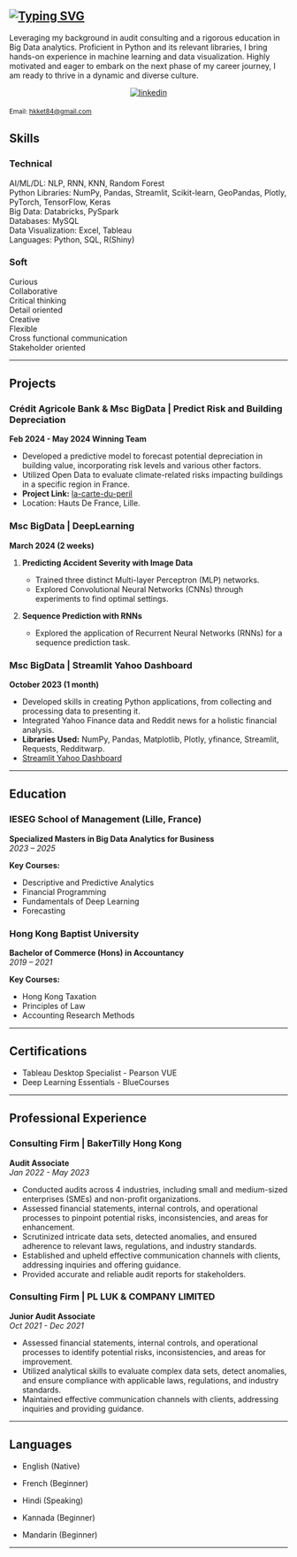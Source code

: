 
## [![Typing SVG](https://readme-typing-svg.demolab.com?font=Fira+Code&weight=900&size=26&duration=3000&pause=500&color=3498DB&background=2A2E3425&center=true&vCenter=true&lines=Aspiring+Data+Scientist;Aspiring+Data+Analyst;Aspiring+Data+Engineer;Everything+Big+Data)](https://git.io/typing-svg)

Leveraging my background in audit consulting and a rigorous education in Big Data analytics. Proficient in Python and its relevant libraries, I bring hands-on experience in machine learning and data visualization. Highly motivated and eager to embark on the next phase of my career journey, I am ready to thrive in a dynamic and diverse culture.

<!-- Connect with me div -->
<div>
  <div align="center">
    <!-- Linkedin Link -->
    <a href="https://www.linkedin.com/in/ketan-bopanna-01001011/" target="_blank">
      <img src="https://img.shields.io/badge/linkedin-%232E3440.svg?&style=for-the-badge&logo=linkedin&logoColor=white" alt="linkedin" style="margin-bottom: 5px;" />
    </a>
  </div>
</div>

<sub>Email: hkket84@gmail.com</sub>


## Skills
### Technical
<div class="flex flex-wrap gap-1">
  <div class="inline-flex items-center rounded-md border px-2 py-0.5 text-xs font-semibold font-mono transition-colors focus:outline-none focus:ring-2 focus:ring-ring focus:ring-offset-2 text-nowrap border-transparent bg-primary/80 text-primary-foreground hover:bg-primary/60">
    AI/ML/DL: NLP, RNN, KNN, Random Forest
  </div>
  
  <div class="inline-flex items-center rounded-md border px-2 py-0.5 text-xs font-semibold font-mono transition-colors focus:outline-none focus:ring-2 focus:ring-ring focus:ring-offset-2 text-nowrap border-transparent bg-primary/80 text-primary-foreground hover:bg-primary/60">
    Python Libraries: NumPy, Pandas, Streamlit, Scikit-learn, GeoPandas, Plotly, PyTorch, TensorFlow, Keras
  </div>
  
  <div class="inline-flex items-center rounded-md border px-2 py-0.5 text-xs font-semibold font-mono transition-colors focus:outline-none focus:ring-2 focus:ring-ring focus:ring-offset-2 text-nowrap border-transparent bg-primary/80 text-primary-foreground hover:bg-primary/60">
    Big Data: Databricks, PySpark
  </div>
  
  <div class="inline-flex items-center rounded-md border px-2 py-0.5 text-xs font-semibold font-mono transition-colors focus:outline-none focus:ring-2 focus:ring-ring focus:ring-offset-2 text-nowrap border-transparent bg-primary/80 text-primary-foreground hover:bg-primary/60">
    Databases: MySQL
  </div>
  
  <div class="inline-flex items-center rounded-md border px-2 py-0.5 text-xs font-semibold font-mono transition-colors focus:outline-none focus:ring-2 focus:ring-ring focus:ring-offset-2 text-nowrap border-transparent bg-primary/80 text-primary-foreground hover:bg-primary/60">
    Data Visualization: Excel, Tableau
  </div>
  
  <div class="inline-flex items-center rounded-md border px-2 py-0.5 text-xs font-semibold font-mono transition-colors focus:outline-none focus:ring-2 focus:ring-ring focus:ring-offset-2 text-nowrap border-transparent bg-primary/80 text-primary-foreground hover:bg-primary/60">
    Languages: Python, SQL, R(Shiny)
  </div>
</div>

### Soft

<div class="flex flex-wrap gap-1">
  <div class="inline-flex items-center rounded-md border px-2 py-0.5 text-xs font-semibold font-mono transition-colors focus:outline-none focus:ring-2 focus:ring-ring focus:ring-offset-2 text-nowrap border-transparent bg-secondary/80 text-secondary-foreground hover:bg-secondary/60">
    Curious
  </div>
  
  <div class="inline-flex items-center rounded-md border px-2 py-0.5 text-xs font-semibold font-mono transition-colors focus:outline-none focus:ring-2 focus:ring-ring focus:ring-offset-2 text-nowrap border-transparent bg-secondary/80 text-secondary-foreground hover:bg-secondary/60">
    Collaborative
  </div>
  
  <div class="inline-flex items-center rounded-md border px-2 py-0.5 text-xs font-semibold font-mono transition-colors focus:outline-none focus:ring-2 focus:ring-ring focus:ring-offset-2 text-nowrap border-transparent bg-secondary/80 text-secondary-foreground hover:bg-secondary/60">
    Critical thinking
  </div>
  
  <div class="inline-flex items-center rounded-md border px-2 py-0.5 text-xs font-semibold font-mono transition-colors focus:outline-none focus:ring-2 focus:ring-ring focus:ring-offset-2 text-nowrap border-transparent bg-secondary/80 text-secondary-foreground hover:bg-secondary/60">
    Detail oriented
  </div>
  
  <div class="inline-flex items-center rounded-md border px-2 py-0.5 text-xs font-semibold font-mono transition-colors focus:outline-none focus:ring-2 focus:ring-ring focus:ring-offset-2 text-nowrap border-transparent bg-secondary/80 text-secondary-foreground hover:bg-secondary/60">
    Creative
  </div>
  
  <div class="inline-flex items-center rounded-md border px-2 py-0.5 text-xs font-semibold font-mono transition-colors focus:outline-none focus:ring-2 focus:ring-ring focus:ring-offset-2 text-nowrap border-transparent bg-secondary/80 text-secondary-foreground hover:bg-secondary/60">
    Flexible
  </div>
  
  <div class="inline-flex items-center rounded-md border px-2 py-0.5 text-xs font-semibold font-mono transition-colors focus:outline-none focus:ring-2 focus:ring-ring focus:ring-offset-2 text-nowrap border-transparent bg-secondary/80 text-secondary-foreground hover:bg-secondary/60">
    Cross functional communication
  </div>
  
  <div class="inline-flex items-center rounded-md border px-2 py-0.5 text-xs font-semibold font-mono transition-colors focus:outline-none focus:ring-2 focus:ring-ring focus:ring-offset-2 text-nowrap border-transparent bg-secondary/80 text-secondary-foreground hover:bg-secondary/60">
    Stakeholder oriented
  </div>
</div>


---

## Projects

### Crédit Agricole Bank & Msc BigData | Predict Risk and Building Depreciation
**Feb 2024 - May 2024 Winning Team**

- Developed a predictive model to forecast potential depreciation in building value, incorporating risk levels and various other factors.
- Utilized Open Data to evaluate climate-related risks impacting buildings in a specific region in France.
- **Project Link:** [la-carte-du-peril](https://la-carte-du-peril.streamlit.app/)
- Location: Hauts De France, Lille.

### Msc BigData | DeepLearning
**March 2024 (2 weeks)**

1. **Predicting Accident Severity with Image Data**
    - Trained three distinct Multi-layer Perceptron (MLP) networks.
    - Explored Convolutional Neural Networks (CNNs) through experiments to find optimal settings.

2. **Sequence Prediction with RNNs**
    - Explored the application of Recurrent Neural Networks (RNNs) for a sequence prediction task.

### Msc BigData | Streamlit Yahoo Dashboard
**October 2023 (1 month)**

- Developed skills in creating Python applications, from collecting and processing data to presenting it.
- Integrated Yahoo Finance data and Reddit news for a holistic financial analysis.
- **Libraries Used:** NumPy, Pandas, Matplotlib, Plotly, yfinance, Streamlit, Requests, Redditwarp.
- [Streamlit Yahoo Dashboard](https://k10b-ubiquitous-novo-journey.streamlit.app/)

---
## Education

### IESEG School of Management (Lille, France)
**Specialized Masters in Big Data Analytics for Business**  
_2023 – 2025_

**Key Courses:**
- Descriptive and Predictive Analytics
- Financial Programming
- Fundamentals of Deep Learning
- Forecasting

### Hong Kong Baptist University
**Bachelor of Commerce (Hons) in Accountancy**  
_2019 – 2021_

**Key Courses:**
- Hong Kong Taxation
- Principles of Law
- Accounting Research Methods

---

## Certifications

- Tableau Desktop Specialist - Pearson VUE
- Deep Learning Essentials - BlueCourses

---



## Professional Experience

### Consulting Firm | BakerTilly Hong Kong
**Audit Associate**  
_Jan 2022 - May 2023_

- Conducted audits across 4 industries, including small and medium-sized enterprises (SMEs) and non-profit organizations.
- Assessed financial statements, internal controls, and operational processes to pinpoint potential risks, inconsistencies, and areas for enhancement.
- Scrutinized intricate data sets, detected anomalies, and ensured adherence to relevant laws, regulations, and industry standards.
- Established and upheld effective communication channels with clients, addressing inquiries and offering guidance.
- Provided accurate and reliable audit reports for stakeholders.

### Consulting Firm | PL LUK & COMPANY LIMITED
**Junior Audit Associate**  
_Oct 2021 - Dec 2021_

- Assessed financial statements, internal controls, and operational processes to identify potential risks, inconsistencies, and areas for improvement.
- Utilized analytical skills to evaluate complex data sets, detect anomalies, and ensure compliance with applicable laws, regulations, and industry standards.
- Maintained effective communication channels with clients, addressing inquiries and providing guidance.

---

## Languages

- English (Native)
- French (Beginner)
  
- Hindi (Speaking)
- Kannada (Beginner)
- Mandarin (Beginner)


---
